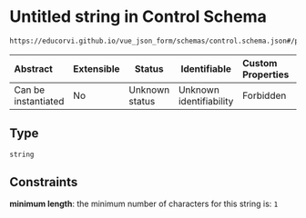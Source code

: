 # Untitled string in Control Schema

```txt
https://educorvi.github.io/vue_json_form/schemas/control.schema.json#/properties/options/properties/enumTitles/patternProperties/
```




| Abstract            | Extensible | Status         | Identifiable            | Custom Properties | Additional Properties | Access Restrictions | Defined In                                                                     |
| :------------------ | ---------- | -------------- | ----------------------- | :---------------- | --------------------- | ------------------- | ------------------------------------------------------------------------------ |
| Can be instantiated | No         | Unknown status | Unknown identifiability | Forbidden         | Allowed               | none                | [control.schema.json\*](../schemas/control.schema.json "open original schema") |

##  Type

`string`

##  Constraints

**minimum length**: the minimum number of characters for this string is: `1`
